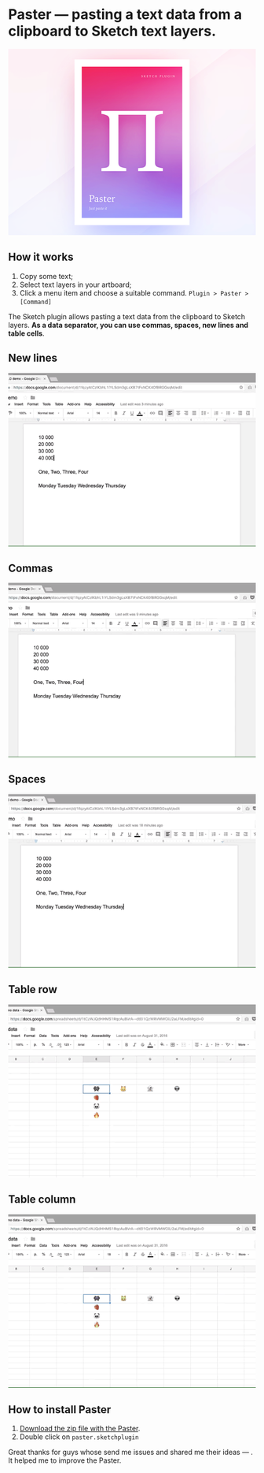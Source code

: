 # Paster — pasting a text data from a clipboard to Sketch text layers.

![Paster 2.0](/paster_poster.png)

## How it works
1. Copy some text;
2. Select text layers in your artboard;
3. Click a menu item and choose a suitable command. ```Plugin > Paster > [Command]```

The Sketch plugin allows pasting a text data from the clipboard to Sketch layers. **As a data separator, you can use commas, spaces, new lines and table cells**.

## New lines
![New lines](/new_lines.gif)

## Commas
![Commas](/commas.gif)

## Spaces
![Spaces](/spaces.gif)

## Table row
![Table](/table_row.gif)

## Table column
![Table](/table_column.gif)

## How to install Paster
1. [Download the zip file with the Paster](https://github.com/Volorf/Paster/archive/master.zip).
2. Double click on ```paster.sketchplugin```

Great thanks for guys whose send me issues and shared me their ideas — . It helped me to improve the Paster. 
